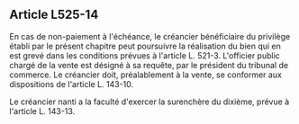 Article L525-14
----
En cas de non-paiement à l'échéance, le créancier bénéficiaire du privilège
établi par le présent chapitre peut poursuivre la réalisation du bien qui en est
grevé dans les conditions prévues à l'article L. 521-3. L'officier public chargé
de la vente est désigné à sa requête, par le président du tribunal de commerce.
Le créancier doit, préalablement à la vente, se conformer aux dispositions de
l'article L. 143-10.

Le créancier nanti a la faculté d'exercer la surenchère du dixième, prévue à
l'article L. 143-13.
